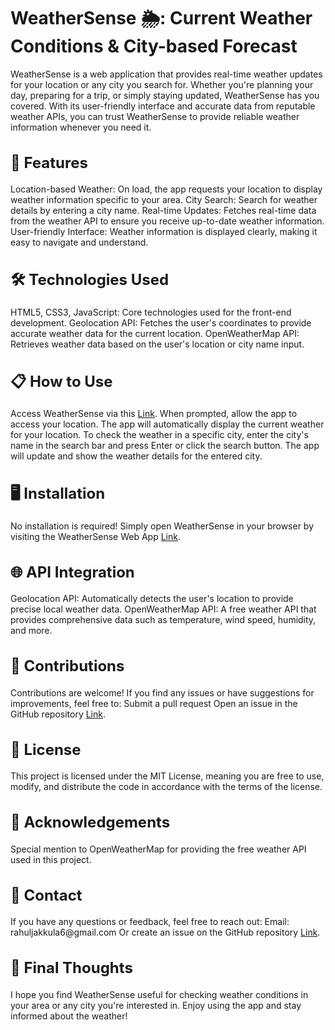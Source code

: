 <h1 style="font-size: 28px;">WeatherSense 🌦️: Current Weather Conditions & City-based Forecast</h1>

WeatherSense is a web application that provides real-time weather updates for your location or any city you search for. Whether you're planning your day, preparing for a trip, or simply staying updated, WeatherSense has you covered. With its user-friendly interface and accurate data from reputable weather APIs, you can trust WeatherSense to provide reliable weather information whenever you need it.

<h2 style="font-size: 24px;">🚀 Features</h2>
Location-based Weather: On load, the app requests your location to display weather information specific to your area.
City Search: Search for weather details by entering a city name.
Real-time Updates: Fetches real-time data from the weather API to ensure you receive up-to-date weather information.
User-friendly Interface: Weather information is displayed clearly, making it easy to navigate and understand.

<h2 style="font-size: 24px;">🛠️ Technologies Used</h2>
HTML5, CSS3, JavaScript: Core technologies used for the front-end development.
Geolocation API: Fetches the user's coordinates to provide accurate weather data for the current location.
OpenWeatherMap API: Retrieves weather data based on the user's location or city name input.

<h2 style="font-size: 24px;">📋 How to Use</h2>
Access WeatherSense via this <a href = "https://rahulcell.github.io/Weather-App/">Link</a>.
When prompted, allow the app to access your location.
The app will automatically display the current weather for your location.
To check the weather in a specific city, enter the city's name in the search bar and press Enter or click the search button.
The app will update and show the weather details for the entered city.

<h2 style="font-size: 24px;">🖥️ Installation</h2>
No installation is required! Simply open WeatherSense in your browser by visiting the WeatherSense Web App <a href = "https://rahulcell.github.io/Weather-App/">Link</a>.

<h2 style="font-size: 24px;">🌐 API Integration</h2>
Geolocation API: Automatically detects the user's location to provide precise local weather data.
OpenWeatherMap API: A free weather API that provides comprehensive data such as temperature, wind speed, humidity, and more.

<h2 style="font-size: 24px;">👥 Contributions</h2>
Contributions are welcome! If you find any issues or have suggestions for improvements, feel free to:
Submit a pull request
Open an issue in the GitHub repository <a href = "https://github.com/Rahulcell/Weather-App.git">Link</a>.
<h2 style="font-size: 24px;">📜 License</h2>
This project is licensed under the MIT License, meaning you are free to use, modify, and distribute the code in accordance with the terms of the license.

<h2 style="font-size: 24px;">🙏 Acknowledgements</h2>
Special mention to OpenWeatherMap for providing the free weather API used in this project.
<h2 style="font-size: 24px;">📧 Contact</h2>
If you have any questions or feedback, feel free to reach out:
Email: rahuljakkula6@gmail.com
Or create an issue on the GitHub repository <a href = "https://github.com/Rahulcell/Weather-App.git">Link</a>.
<h2 style="font-size: 24px;">🏁 Final Thoughts</h2>
I hope you find WeatherSense useful for checking weather conditions in your area or any city you're interested in. Enjoy using the app and stay informed about the weather!
